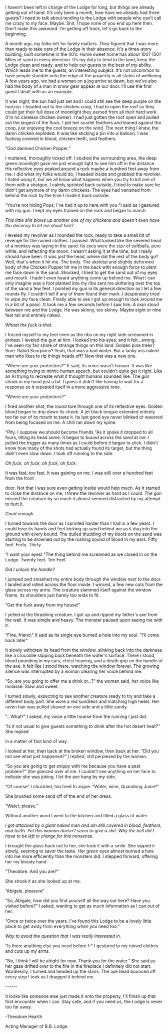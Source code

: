 I haven’t been left in charge of the Lodge for long, but things are already getting out of hand. It’s only been a month, how have we already had three guests? I need to talk about tending to the Lodge with people who can’t call me crazy to my face. Maybe. Shit, I hope none of you end up here then. Don’t make this awkward. I’m getting off track, let's go back to the beginning.

A month ago, my folks left for family matters. They figured that I was more than ready to take care of the Lodge in their absence. It's a three-story building, built sometime in the 40’s. Home sweet home has about 100? 150? Miles of sand in every direction. It’s my duty to tend to the land, keep the Lodge clean and ready, and to help our guests to the best of my ability. Which leads me to the guests, an interesting subject. It's not uncommon to have people stumble onto the edge of the property in all states of wellbeing. A few years ago, we had a woman on a jog arrive at dawn, but we’ve also had the body of a man in snow gear appear at our door. I’ll use the first guest I dealt with as an example.

It was night, the sun had just set and I could still see the deep purple on the horizon. I headed out to the chicken coop, I had to open the roof so they could get their full dose of moonlight they earned from all their hard work (I'm no careless chicken owner). I had just gotten the roof open and pulled out the largest of the flock. I pet her scarlet feathers and leaned against the coop, just enjoying the cool breeze on the wind. The next thing I knew, the damn chicken exploded. It was like sticking a pin into a balloon. I was fucking covered in blood, chicken teeth, and feathers.

“God damned Chicken Popper.”

I muttered, thoroughly ticked off. I studied the surrounding area, the deep green moonlight gave me just enough light to see him off in the distance. His reflective eyes peaked around a rock maybe a hundred feet away from me. I did what my folks would do, I headed inside and grabbed the revolver. I hated using it, but we all know what happens when you try to kill one of them with a shotgun. I calmly sprinted back outside, I tried to make sure he didn't get anymore of my damn chickens. The eyes had vanished from behind the rock by the time I made it back outside.

“You’re not hiding Pops; I've had it up to here with you "I said as I gestured with my gun. I kept my eyes trained on the rock and began to march.

*This little shit blows up another one of my chickens and doesn't even have the decency to let me shoot him?*

I leveled my revolver as I rounded the rock, ready to take a small bit of revenge for the ruined clothes. I paused. What looked like the severed head of a monkey was laying in the sand. Its eyes were the size of softballs, pure white, and reflecting the moon. I wasn't asking it at the time, but I really should have been. It was just the head, where did the rest of the body go? Well, that's when it hit me. The body. The skeletal and slightly deformed body of the Chicken Popper hit me in the back with enough force to plant me face down in the sand. Shocked, I tried to get the sand out of my eyes and mouth. I hadn’t even heard anything come up behind me. What I can only imagine was a foot planted into my ribs sent me skittering over the top of the sand a few feet. I pointed my gun in its general direction as I let a few rounds fly. I couldn’t tell if any of them found their mark. I desperately tried to wipe my face clean. Finally able to see I got up enough to look around me in a bit of a panic. It took me a few seconds before I saw him. A man stood between me and the Lodge. He was skinny, too skinny. Maybe eight or nine feet tall and entirely naked.

*Whaat the fuck is that.*

I forced myself to my feet even as the ribs on my right side screamed in protest. I leveled the gun at him. I looked into his eyes, and it felt…wrong. I've seen my fair share of strange things on this land: Golden pine trees? Sure. Rabid Scorpions? Yeah, that was a bad winter. But a lanky ass naked man who likes to rip things heads off? Now that was a new one.

“Where are your protectors?” It said, its voice wasn't human. It was like something trying to mimic human speech, but couldn't quite get it right. Like an AI trying to recreate what it thought humans sounded like. The gun shook in my hand just a bit. I guess it didn't like having to wait for a response so it repeated itself in a more aggressive tone.

“Where are your protectors?”

I fired another shot, the round tore through one of its reflective eyes. Golden blood began to drip down its cheek. A jet black tongue extended entirely too far out of its mouth to taste it. Its last good eye never blinked or wavered from being focused on me. A chill ran down my spine.

“Pity. I suppose we should become friends "As it spoke it dropped to all fours, tilting its head some. It began to bound across the sand at me. I pulled the trigger as many times as I could before it began to click. I didn't know how many of the shots had actually found its target, but the thing didn't even slow down. I took off running to the side.

*Oh fuck, oh fuck, oh fuck, oh fuck.*

It was fast, too fast. It was gaining on me. I was still over a hundred feet from the front

door. Not that I was sure even getting inside would help much. As it started to close the distance on me, I threw the revolver as hard as I could. The gun missed the creature by so much it almost seemed distracted by my attempt to hurt it.

*Good enough*

I turned towards the door as I sprinted harder than I had in a few years. I could hear its hands and feet kicking up sand behind me as it dug into the ground with every bound. The dulled thudding of my boots on the sand was starting to be drowned out by the rushing sound of blood in my ears. Fifty feet. Forty. Thirty.

“I want your eyes! "The thing behind me screamed as we closed in on the Lodge. Twenty feet. Ten Feet.

*Did I unlock the handle?*

I jumped and smashed my entire body through the window next to the door. I landed and rolled across the floor inside. I winced, a few new cuts from the glass across my arms. The creature slammed itself against the window frame, its shoulders just barely too wide to fit.

“Get the fuck away from my house!”

I yelled at the thrashing creature. I got up and ripped my father's axe from the wall. It was simple and heavy. The monster paused upon seeing me with it.

“Fine, friend.” It said as its single eye burned a hole into my soul. “I'll come back later”

It slowly withdrew its head from the window, slinking back into the darkness like a crocodile slipping back beneath the water's surface. There I stood, blood pounding in my ears, chest heaving, and a death grip on the handle of the axe. It felt like I stood there, watching the window forever. The growing silence was interrupted by a woman clearing her voice behind me.

“So, are you going to offer me a drink or…?” the woman said, her voice like molasse: Slow and sweet.

I turned slowly, expecting to see another creature ready to try and take a different body part. She wore a red sundress and matching high heels. Her raven hair was pulled shaved on one side and a little sandy.

“...What?” I asked, my voice a little hoarse from the running I just did.

“Is it not usual to give guests something to drink after the hot desert heat?” She replied

in a matter of fact kind of way.

I looked at her, then back at the broken window, then back at her. "Did you not see what just happened?” I replied, still perplexed by the woman.

“So you are going to get snippy with me because you have a pest problem?” She glanced over at me. I couldn’t see anything on her face to indicate she was joking. I let the axe hang by my side.

“Of course” I chuckled, too tired to argue. “Water, wine, Quandong Juice?”

She brushed some sand off of the end of her dress.

“Water, please.”

Without another word I went to the kitchen and filled a glass of water.

*I get attacked by a giant naked man and am still covered in blood, feathers, and teeth. Yet this woman doesn't seem to give a shit. Why the hell did I have to be left in charge for this nonsense.*

I brought the glass back out to her, she took it with a smile. She sipped it slowly, seeming to savor the taste. Her green eyes almost burned a hole into me more efficiently than the monsters did. I stepped forward, offering her my bloody hand.

“Theodore. And you are?”

She shook it as she looked up at me.

“Abigale, pleasure”

“So, Abigale, how did you find yourself all the way out here? Have you visited before?” I asked, wanting to get as much information as I can out of her.

“Once or twice over the years. I've found this Lodge to be a lovely little place to get away from everything when you need too.”

*Way to avoid the question that I was really interested in.*

“Is there anything else you need before I-” I gestured to my ruined clothes and cuts up my arms.

“No, I think I will be alright for now. Thank you for the water.” She said as her gaze drifted over to the fire in the fireplace I definitely did not start. Wordlessly, I turned and headed up the stairs. The axe head bounced off every step I took as I dragged it behind me.

\------

It looks like someone else just made it onto the property, I'll finish up that first encounter when I can. Stay safe, and if you need us, the Lodge is never too far away.

\-Theodore Hearth

Acting Manager of B.B. Lodge.